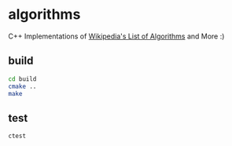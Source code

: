 # algorithms

C++ Implementations of [Wikipedia's List of Algorithms](https://en.wikipedia.org/wiki/List_of_algorithms) and More :)

## build

``` bash
cd build
cmake ..
make
```

## test

``` bash
ctest
```
